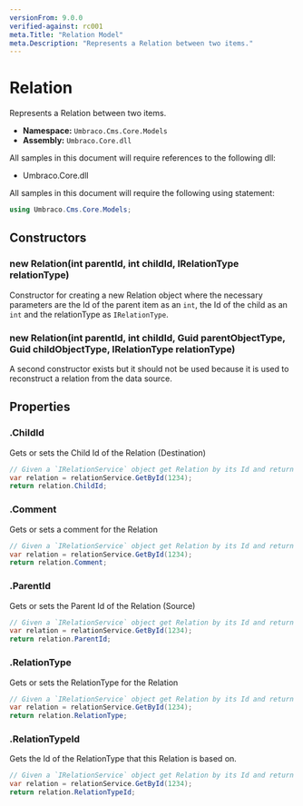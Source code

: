 ```yaml
---
versionFrom: 9.0.0
verified-against: rc001
meta.Title: "Relation Model"
meta.Description: "Represents a Relation between two items."
---
```


# Relation

Represents a Relation between two items.

* **Namespace:** `Umbraco.Cms.Core.Models`
* **Assembly:** `Umbraco.Core.dll`

All samples in this document will require references to the following dll:

* Umbraco.Core.dll

All samples in this document will require the following using statement:

```csharp
using Umbraco.Cms.Core.Models;
```

## Constructors

### new Relation(int parentId, int childId, IRelationType relationType)

Constructor for creating a new Relation object where the necessary parameters are the Id of the parent item as an `int`, the Id of the child as an `int` and the relationType as `IRelationType`.

### new Relation(int parentId, int childId, Guid parentObjectType, Guid childObjectType, IRelationType relationType)

A second constructor exists but it should not be used because it is used to reconstruct a relation from the data source.

## Properties

### .ChildId

Gets or sets the Child Id of the Relation (Destination)

```csharp
// Given a `IRelationService` object get Relation by its Id and return ChildId
var relation = relationService.GetById(1234);
return relation.ChildId;
```

### .Comment

Gets or sets a comment for the Relation

```csharp
// Given a `IRelationService` object get Relation by its Id and return Comment
var relation = relationService.GetById(1234);
return relation.Comment;
```

### .ParentId

Gets or sets the Parent Id of the Relation (Source)

```csharp
// Given a `IRelationService` object get Relation by its Id and return ParentId
var relation = relationService.GetById(1234);
return relation.ParentId;
```

### .RelationType

Gets or sets the RelationType for the Relation

```csharp
// Given a `IRelationService` object get Relation by its Id and return RelationType
var relation = relationService.GetById(1234);
return relation.RelationType;
```

### .RelationTypeId

Gets the Id of the RelationType that this Relation is based on.

```csharp
// Given a `IRelationService` object get Relation by its Id and return RelationTypeId
var relation = relationService.GetById(1234);
return relation.RelationTypeId;
```
